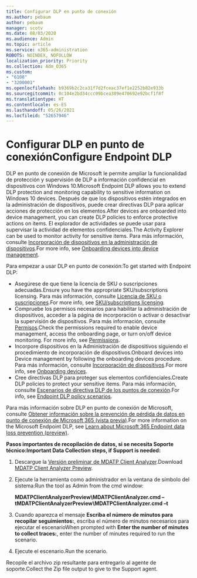 ```yaml
---
title: Configurar DLP en punto de conexión
ms.author: pebaum
author: pebaum
manager: scotv
ms.date: 08/03/2020
ms.audience: Admin
ms.topic: article
ms.service: o365-administration
ROBOTS: NOINDEX, NOFOLLOW
localization_priority: Priority
ms.collection: Adm_O365
ms.custom:
- "6108"
- "3200001"
ms.openlocfilehash: b9369b2c2ca31f7d2fceac37ef1e2252b82e933b
ms.sourcegitcommit: 0c104e2bd34ccc09bcea389e470692e92bcf1f8f
ms.translationtype: HT
ms.contentlocale: es-ES
ms.lasthandoff: 05/26/2021
ms.locfileid: "52657946"
---
```

# <a name="configure-endpoint-dlp"></a><span data-ttu-id="78811-102">Configurar DLP en punto de conexión</span><span class="sxs-lookup"><span data-stu-id="78811-102">Configure Endpoint DLP</span></span>

<span data-ttu-id="78811-103">DLP en punto de conexión de Microsoft le permite ampliar la funcionalidad de protección y supervisión de DLP a información confidencial en dispositivos con Windows 10.</span><span class="sxs-lookup"><span data-stu-id="78811-103">Microsoft Endpoint DLP allows you to extend DLP protection and monitoring capability to sensitive information on Windows 10 devices.</span></span> <span data-ttu-id="78811-104">Después de que los dispositivos estén integrados en la administración de dispositivos, puede crear directivas DLP para aplicar acciones de protección en los elementos.</span><span class="sxs-lookup"><span data-stu-id="78811-104">After devices are onboarded into device management, you can create DLP policies to enforce protective actions on items.</span></span> <span data-ttu-id="78811-105">El explorador de actividades se puede usar para supervisar la actividad de elementos confidenciales.</span><span class="sxs-lookup"><span data-stu-id="78811-105">The Activity Explorer can be used to monitor activity for sensitive items.</span></span> <span data-ttu-id="78811-106">Para más información, consulte [Incorporación de dispositivos en la administración de dispositivos](/microsoft-365/compliance/endpoint-dlp-getting-started#onboarding-devices-into-device-management).</span><span class="sxs-lookup"><span data-stu-id="78811-106">For more info, see [Onboarding devices into device management](/microsoft-365/compliance/endpoint-dlp-getting-started#onboarding-devices-into-device-management).</span></span>  

<span data-ttu-id="78811-107">Para empezar a usar DLP en punto de conexión:</span><span class="sxs-lookup"><span data-stu-id="78811-107">To get started with Endpoint DLP:</span></span>

- <span data-ttu-id="78811-108">Asegúrese de que tiene la licencia de SKU o suscripciones adecuadas.</span><span class="sxs-lookup"><span data-stu-id="78811-108">Ensure you have the appropriate SKU/subscriptions licensing.</span></span> <span data-ttu-id="78811-109">Para más información, consulte [Licencia de SKU o suscripciones](/microsoft-365/compliance/endpoint-dlp-getting-started#skusubscriptions-licensing).</span><span class="sxs-lookup"><span data-stu-id="78811-109">For more info, see [SKU/subscriptions licensing](/microsoft-365/compliance/endpoint-dlp-getting-started#skusubscriptions-licensing).</span></span>
- <span data-ttu-id="78811-p103">Compruebe los permisos necesarios para habilitar la administración de dispositivos, acceder a la página de incorporación o activar o desactivar la supervisión de dispositivos. Para más información, consulte [Permisos](/microsoft-365/compliance/endpoint-dlp-getting-started#permissions).</span><span class="sxs-lookup"><span data-stu-id="78811-p103">Check the permissions required to enable device management, access the onboarding page, or turn on/off device monitoring. For more info, see [Permissions](/microsoft-365/compliance/endpoint-dlp-getting-started#permissions).</span></span>
- <span data-ttu-id="78811-112">Incorpore dispositivos en la Administración de dispositivos siguiendo el procedimiento de incorporación de dispositivos.</span><span class="sxs-lookup"><span data-stu-id="78811-112">Onboard devices into Device management by following the onboarding devices procedure.</span></span> <span data-ttu-id="78811-113">Para más información, consulte [Incorporación de dispositivos](/microsoft-365/compliance/endpoint-dlp-getting-started#onboarding-devices).</span><span class="sxs-lookup"><span data-stu-id="78811-113">For more info, see [Onboarding devices](/microsoft-365/compliance/endpoint-dlp-getting-started#onboarding-devices).</span></span> 
- <span data-ttu-id="78811-114">Cree directivas DLP para proteger sus elementos confidenciales.</span><span class="sxs-lookup"><span data-stu-id="78811-114">Create DLP policies to protect your sensitive items.</span></span> <span data-ttu-id="78811-115">Para más información, consulte [Escenarios de directiva DLP de los puntos de conexión](/microsoft-365/compliance/endpoint-dlp-using?view=o365-worldwide#endpoint-dlp-policy-scenarios).</span><span class="sxs-lookup"><span data-stu-id="78811-115">For info, see [Endpoint DLP policy scenarios](/microsoft-365/compliance/endpoint-dlp-using?view=o365-worldwide#endpoint-dlp-policy-scenarios).</span></span>

<span data-ttu-id="78811-116">Para más información sobre DLP en punto de conexión de Microsoft, consulte [Obtener información sobre la prevención de pérdida de datos en punto de conexión de Microsoft 365 (vista previa)](/microsoft-365/compliance/endpoint-dlp-learn-about).</span><span class="sxs-lookup"><span data-stu-id="78811-116">For more information on the Microsoft Endpoint DLP, see [Learn about Microsoft 365 Endpoint data loss prevention (preview)](/microsoft-365/compliance/endpoint-dlp-learn-about).</span></span>

<span data-ttu-id="78811-117">**Pasos importantes de recopilación de datos, si se necesita Soporte técnico:**</span><span class="sxs-lookup"><span data-stu-id="78811-117">**Important Data Collection steps, if Support is needed:**</span></span>

1. <span data-ttu-id="78811-118">Descargue la [Versión preliminar de MDATP Client Analyzer](https://aka.ms/betamdatpanalyzer).</span><span class="sxs-lookup"><span data-stu-id="78811-118">Download [MDATP Client Analyzer Preview](https://aka.ms/betamdatpanalyzer).</span></span>
1. <span data-ttu-id="78811-119">Ejecute la herramienta como administrador en la ventana de símbolo del sistema:</span><span class="sxs-lookup"><span data-stu-id="78811-119">Run the tool as Admin from the cmd window:</span></span>

    <span data-ttu-id="78811-120">**MDATPClientAnalyzerPreview\MDATPClientAnalyzer.cmd –t**</span><span class="sxs-lookup"><span data-stu-id="78811-120">**MDATPClientAnalyzerPreview\MDATPClientAnalyzer.cmd –t**</span></span>

1. <span data-ttu-id="78811-121">Cuando aparezca el mensaje **Escriba el número de minutos para recopilar seguimientos:**, escriba el número de minutos necesarios para ejecutar el escenario</span><span class="sxs-lookup"><span data-stu-id="78811-121">When prompted with **Enter the number of minutes to collect traces:**, enter the number of minutes required to run the scenario.</span></span>
1. <span data-ttu-id="78811-122">Ejecute el escenario.</span><span class="sxs-lookup"><span data-stu-id="78811-122">Run the scenario.</span></span>

<span data-ttu-id="78811-123">Recopile el archivo zip resultante para entregarlo al agente de soporte.</span><span class="sxs-lookup"><span data-stu-id="78811-123">Collect the Zip file output to give to the Support agent.</span></span>

